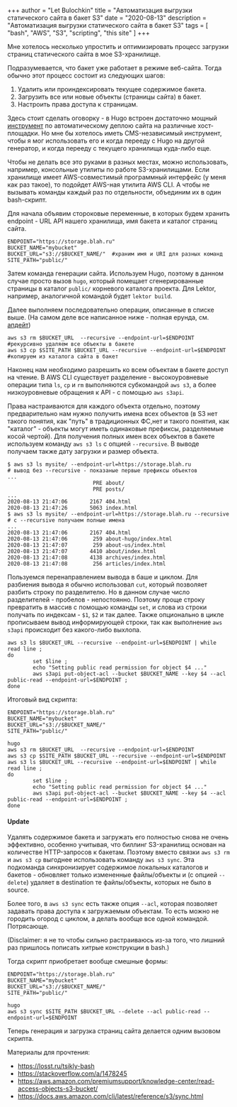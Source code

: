 +++
author = "Let Bulochkin"
title = "Автоматизация выгрузки статического сайта в бакет S3"
date = "2020-08-13"
description = "Автоматизация выгрузки статического сайта в бакет S3"
tags = [
    "bash", "AWS", "S3", "scripting", "this site"
] 
+++

Мне хотелось несколько упростить и оптимизировать процесс загрузки страниц статического сайта в мое S3-хранилище.
<!--more-->
Подразумевается, что бакет уже работает в режиме веб-сайта. Тогда обычно этот процесс состоит из следующих шагов:

1. Удалить или проиндексировать текущее содержимое бакета.
2. Загрузить все или новые объекты (страницы сайта) в бакет.
3. Настроить права доступа к страницам.

Здесь стоит сделать оговорку - в Hugo встроен достаточно мощный [инструмент](https://gohugo.io/hosting-and-deployment/) по автоматическому деплою сайта на различные хост-площадки. Но мне бы хотелось иметь CMS-независимый инструмент, чтобы я мог использовать его и когда перееду с Hugo на другой генератор, и когда перееду с текущего хранилища куда-либо еще.

Чтобы не делать все это руками в разных местах, можно использовать, например, консольные утилиты по работе S3-хранилищами. Если хранилище имеет AWS-совместимый программный интерфейс (у меня как раз такое), то подойдет AWS-ная утилита AWS CLI. А чтобы не вызывать команды каждый раз по отдельности, объединим их в один bash-скрипт.

Для начала объявим стороковые переменные, в которых будем хранить endpoint - URL API нашего хранилища, имя бакета и каталог страниц сайта.
```
ENDPOINT="https://storage.blah.ru"
BUCKET_NAME="mybucket"
BUCKET_URL="s3://$BUCKET_NAME/"  #храним имя и URI для разных команд
SITE_PATH="public/"
```

Затем команда генерации сайта. Используем Hugo, поэтому в данном случае просто вызов `hugo`, который помещает сгенерированные страницы в каталог `public/` корневого каталога проекта. Для Lektor, например, аналогичной командой будет `lektor build`.

Далее выполняем последовательно операции, описанные в списке выше. (На самом деле все написанное ниже - полная ерунда, см. [апдейт](#update))
```
aws s3 rm $BUCKET_URL  --recursive --endpoint-url=$ENDPOINT #рекурсивно удаляем все объекты в бакете
aws s3 cp $SITE_PATH $BUCKET_URL --recursive --endpoint-url=$ENDPOINT #копируем из каталога сайта в бакет
```

Наконец нам необходимо разрешить ко всем объектам в бакете доступ на чтение. В AWS CLI существует разделение - высокоуровневые операции типа `ls`, `cp` и `rm` выполняются субкомандой `aws s3`, а более низкоуровневые обращения к API - с помощью `aws s3api`. 

Права настраиваются для каждого объекта отдельно, поэтому предварительно нам нужно получить имена всех объектов (в S3 нет такого понятия, как "путь" в традиционных ФС,нет и такого понятия, как "каталог" - объекты могут иметь одинаковые префиксы, разделяемые косой чертой). Для получения полных имен всех объектов в бакете используем команду `aws s3 ls` c опцией `--recursive`. В выводе получаем также дату загрузки и размер объекта.
```
$ aws s3 ls mysite/ --endpoint-url=https://storage.blah.ru
# вывод без --recursive - показаные первые префиксы объектов
...
                           PRE about/  
                           PRE posts/
...
2020-08-13 21:47:06       2167 404.html
2020-08-13 21:47:26       5063 index.html
$ aws s3 ls mysite/ --endpoint-url=https://storage.blah.ru --recursive
# с --recursive получаем полные имена
...
2020-08-13 21:47:06       2167 404.html
2020-08-13 21:47:06        259 about-hugo/index.html 
2020-08-13 21:47:07        259 about-us/index.html
2020-08-13 21:47:07       4410 about/index.html
2020-08-13 21:47:08       4138 archives/index.html
2020-08-13 21:47:08        256 articles/index.html
```

Пользуемся перенаправлением вывода в баше и циклом. Для разбиения вывода я обычно использовал `cut`, который позволяет разбить строку по разделителю. Но в данном случае число разделителей - пробелов - непостоянно. Поэтому проще строку превратить в массив с помощью команды `set`, и слова из строки получать по индексам - `$1`, `$2` и так далее. Также опционально в цикле прописываем вывод информирующей строки, так как выполнение `aws s3api` происходит без какого-либо выхлопа.
```
aws s3 ls $BUCKET_URL --recursive --endpoint-url=$ENDPOINT | while read line ; 
do
        set $line ;
        echo "Setting public read permission for object $4 ..." 
        aws s3api put-object-acl --bucket $BUCKET_NAME --key $4 --acl public-read --endpoint-url=$ENDPOINT ;
done
```

Итоговый вид скрипта:
```
ENDPOINT="https://storage.blah.ru"
BUCKET_NAME="mybucket"
BUCKET_URL="s3://$BUCKET_NAME/"
SITE_PATH="public/"

hugo
aws s3 rm $BUCKET_URL  --recursive --endpoint-url=$ENDPOINT
aws s3 cp $SITE_PATH $BUCKET_URL --recursive --endpoint-url=$ENDPOINT
aws s3 ls $BUCKET_URL --recursive --endpoint-url=$ENDPOINT | while read line ; 
do
        set $line ;
        echo "Setting public read permission for object $4 ..." 
        aws s3api put-object-acl --bucket $BUCKET_NAME --key $4 --acl public-read --endpoint-url=$ENDPOINT ;
done
```

#### Update

Удалять содержимое бакета и загружать его полностью снова не очень эффективно, особенно учитывая, что биллинг S3-хранилищ основан на количестве HTTP-запросов к бакетам. Поэтому вместо связки `aws s3 rm` и `aws s3 cp` выгоднее использовать команду `aws s3 sync`. Эта подкоманда синхронизирует содержимое локальных каталогов и бакетов - обновляет только измененные файлы/объекты и (с опцией `--delete`) удаляет в destination те файлы/объекты, которых не было в source. 

Более того, в `aws s3 sync` есть также опция `--acl`, которая позволяет задавать права доступа к загружаемым объектам. То есть можно не городить огород с циклом, а делать вообще все одной командой. Потрясающе.

(Disclaimer: я не то чтобы сильно растраиваюсь из-за того, что лишний раз пришлось пописать хитрые конструкции в bash.)

Тогда скрипт приобретает вообще смешные формы:
```
ENDPOINT="https://storage.blah.ru"
BUCKET_NAME="mybucket"
BUCKET_URL="s3://$BUCKET_NAME/"
SITE_PATH="public/"

hugo
aws s3 sync $SITE_PATH $BUCKET_URL --delete --acl public-read --endpoint-url=$ENDPOINT
```

Теперь генерация и загрузка страниц сайта делается одним вызовом скрипта.

Материалы для прочтения:

* https://losst.ru/tsikly-bash 
* https://stackoverflow.com/a/1478245
* https://aws.amazon.com/premiumsupport/knowledge-center/read-access-objects-s3-bucket/
* https://docs.aws.amazon.com/cli/latest/reference/s3/sync.html